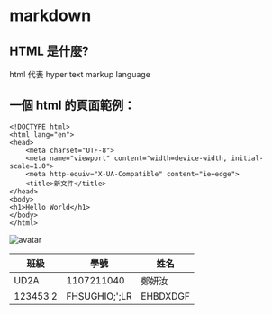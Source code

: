# markdown
## HTML 是什麼?
html 代表 hyper text markup language

## 一個 html 的頁面範例：

    <!DOCTYPE html>
    <html lang="en">
    <head>
        <meta charset="UTF-8">
        <meta name="viewport" content="width=device-width, initial-scale=1.0">
        <meta http-equiv="X-UA-Compatible" content="ie=edge">
        <title>新文件</title>
    </head>
    <body>
    <h1>Hello World</h1>
    </body>
    </html>
![avatar](https://portswigger.net/cms/images/f5/d7/61c1d398bde7-article-main.jpg)

|  班級  |     學號     |    姓名    |
|--------|--------------|-----------|
| UD2A   |  1107211040  |   鄭妍汝   |
|123453 2| FHSUGHIO;';LR|  EHBDXDGF |
